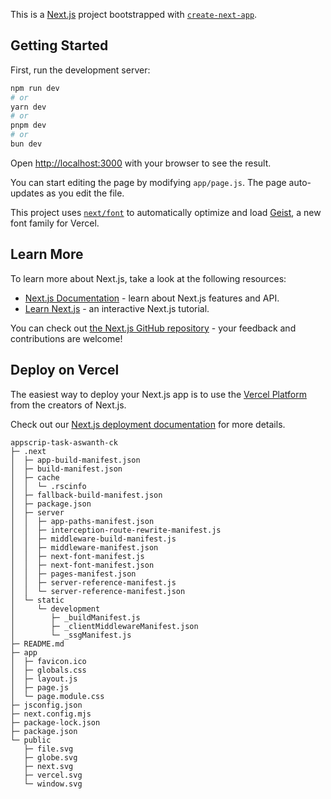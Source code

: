 This is a [Next.js](https://nextjs.org) project bootstrapped with [`create-next-app`](https://nextjs.org/docs/app/api-reference/cli/create-next-app).

## Getting Started

First, run the development server:

```bash
npm run dev
# or
yarn dev
# or
pnpm dev
# or
bun dev
```

Open [http://localhost:3000](http://localhost:3000) with your browser to see the result.

You can start editing the page by modifying `app/page.js`. The page auto-updates as you edit the file.

This project uses [`next/font`](https://nextjs.org/docs/app/building-your-application/optimizing/fonts) to automatically optimize and load [Geist](https://vercel.com/font), a new font family for Vercel.

## Learn More

To learn more about Next.js, take a look at the following resources:

- [Next.js Documentation](https://nextjs.org/docs) - learn about Next.js features and API.
- [Learn Next.js](https://nextjs.org/learn) - an interactive Next.js tutorial.

You can check out [the Next.js GitHub repository](https://github.com/vercel/next.js) - your feedback and contributions are welcome!

## Deploy on Vercel

The easiest way to deploy your Next.js app is to use the [Vercel Platform](https://vercel.com/new?utm_medium=default-template&filter=next.js&utm_source=create-next-app&utm_campaign=create-next-app-readme) from the creators of Next.js.

Check out our [Next.js deployment documentation](https://nextjs.org/docs/app/building-your-application/deploying) for more details.

```
appscrip-task-aswanth-ck
├─ .next
│  ├─ app-build-manifest.json
│  ├─ build-manifest.json
│  ├─ cache
│  │  └─ .rscinfo
│  ├─ fallback-build-manifest.json
│  ├─ package.json
│  ├─ server
│  │  ├─ app-paths-manifest.json
│  │  ├─ interception-route-rewrite-manifest.js
│  │  ├─ middleware-build-manifest.js
│  │  ├─ middleware-manifest.json
│  │  ├─ next-font-manifest.js
│  │  ├─ next-font-manifest.json
│  │  ├─ pages-manifest.json
│  │  ├─ server-reference-manifest.js
│  │  └─ server-reference-manifest.json
│  └─ static
│     └─ development
│        ├─ _buildManifest.js
│        ├─ _clientMiddlewareManifest.json
│        └─ _ssgManifest.js
├─ README.md
├─ app
│  ├─ favicon.ico
│  ├─ globals.css
│  ├─ layout.js
│  ├─ page.js
│  └─ page.module.css
├─ jsconfig.json
├─ next.config.mjs
├─ package-lock.json
├─ package.json
└─ public
   ├─ file.svg
   ├─ globe.svg
   ├─ next.svg
   ├─ vercel.svg
   └─ window.svg

```